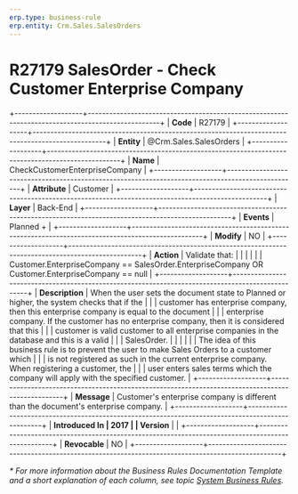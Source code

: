 ```yaml
---
erp.type: business-rule
erp.entity: Crm.Sales.SalesOrders
---
```


# R27179 SalesOrder - Check Customer Enterprise Company
+-------------------+--------------------------------------------------------------------------------------------------+
| **Code**          | R27179                                                                                           |
+-------------------+--------------------------------------------------------------------------------------------------+
| **Entity**        | @Crm.Sales.SalesOrders                                                                           |
+-------------------+--------------------------------------------------------------------------------------------------+
| **Name**          | CheckCustomerEnterpriseCompany                                                                   |
+-------------------+--------------------------------------------------------------------------------------------------+
| **Attribute**     | Customer                                                                                         |
+-------------------+--------------------------------------------------------------------------------------------------+
| **Layer**         | Back-End                                                                                         |
+-------------------+--------------------------------------------------------------------------------------------------+
| **Events**        | Planned +                                                                                        |
+-------------------+--------------------------------------------------------------------------------------------------+
| **Modify**        | NO                                                                                               |
+-------------------+--------------------------------------------------------------------------------------------------+
| **Action**        | Validate that:                                                                                   |
|                   |                                                                                                  |
|                   | Customer.EnterpriseCompany == SalesOrder.EnterpriseCompany OR Customer.EnterpriseCompany == null |
+-------------------+--------------------------------------------------------------------------------------------------+
| **Description**   | When the user sets the document state to Planned or higher, the system checks that if the        |
|                   | customer has enterprise company, then this enterprise company is equal to the document           |
|                   | enterprise company. If the customer has no enterprise company, then it is considered that this   |
|                   | customer is valid customer to all enterprise companies in the database and this is a valid       |
|                   | SalesOrder.                                                                                      |
|                   |                                                                                                  |
|                   | The idea of this business rule is to prevent the user to make Sales Orders to a customer which   |
|                   | is not registered as such in the current enterprise company. When registering a customer, the    |
|                   | user enters sales terms which the company will apply with the specified customer.                |
+-------------------+--------------------------------------------------------------------------------------------------+
| **Message**       | Customer\'s enterprise company is different than the document\'s enterprise company.             |
+-------------------+--------------------------------------------------------------------------------------------------+
| **Introduced In   | 2017                                                                                             |
| Version**         |                                                                                                  |
+-------------------+--------------------------------------------------------------------------------------------------+
| **Revocable**     | NO                                                                                               |
+-------------------+--------------------------------------------------------------------------------------------------+

*\* For more information about the Business Rules Documentation Template and a short explanation of each column, see
topic [System Business Rules](../templates/template-description-system-business-rules.md).*
